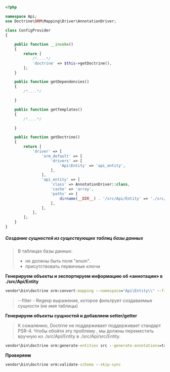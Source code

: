 ```php
<?php

namespace Api;
use Doctrine\ORM\Mapping\Driver\AnnotationDriver;

class ConfigProvider
{
  
    public function __invoke()
    {
        return [
			/*....*/			
            'doctrine' => $this->getDoctrine(),
        ];
    }

    public function getDependencies()
    {
        /*....*/			

    }

    public function getTemplates()
    {
        /*....*/			

    }

    public function getDoctrine()
    {
        return [
            'driver' => [
                'orm_default' => [
                    'drivers' => [
                        'Api\Entity' => 'api_entity',
                    ],
                ],
                'api_entity' => [
                    'class' => AnnotationDriver::class,
                    'cache' => 'array',
                    'paths' => [
                        dirname(__DIR__) . '/src/Api/Entity' => './src/Api/Entity',
                    ],
                ],
            ],
        ];
    }
}

```

##### Создание сущностей из существующих таблиц базы данных

> В таблицах базы данных: 
>   * не должны быть поля "enum".
>   * присутствовать первичные ключи

**Генерируем объекты и экспортируем информацию об «аннотации» в ./src/Api/Entity** 

```cmd
vendor\bin\doctrine orm:convert-mapping --namespace="Api\Entity\\" --filter="\\Categories$" --force --from-database annotation src
```

> --filter - Regexp выражение, которое фильтрует создаваемые сущности (не имя таблицы)

**Генерируем объекты сущностей и добавляем setter/getter**

> К сожалению, Doctrine не поддерживает поддерживает стандарт PSR-4. Чтобы обойти эту проблему , мы должны переместить вручную из ./src/Api/Entity в ./src/Api/src/Entity.

```cmd
vendor\bin\doctrine orm:generate-entities src --generate-annotations=true --filter="\\Manufacture"
```

**Проверяем**

```cmd
vendor\bin\doctrine orm:validate-schema --skip-sync
```
